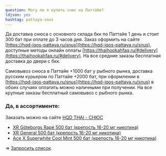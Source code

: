 ```yaml
---
question: Могу ли я купить снюс на Паттайи?
ldjson: yes 
hashtag: pattaya-snus
---
```


Да доставка снюса  с основного склада бкк по Паттайе 1 день и стоит 300 бат при оплате до 3 часов дня. Заказ оформить на сайте  [https://hqd-iqos-pattaya.ru/snus](https://hqd-iqos-pattaya.ru/snus), доступные методы онлайн оплаты [https://thaihookahfaq.ru/#delivery](https://thaihookahfaq.ru/#delivery). На все средние заказы бесплатная доставка до двери с бкк.  
 

Самовывоз снюcа в Паттайе +1000 бат у рыбного рынка, доставка русским курьером по Паттайе +2000 бат, при оформлении в  [https://hqd-iqos-pattaya.ru/snus](https://hqd-iqos-pattaya.ru/snus) в обоих случаях оплатить можно наличными при получении. На все крупные заказы бесплатный самовывоз с рыбного рынка.


### Да, в ассортименте:

Заказать можно на сайте [HQD THAI - СНЮС](https://hqdthai.ru/snyus/)


* [XR Göteborgs Rapé 500 бат (крепость 16-20 мг никотина)](https://hqdthai.ru/snyus/)
* [XR General 500 бат (крепость 16-20 мг никотина)](https://hqdthai.ru/snyus/)
* [Ace X Superwhite Cool Mint 500 бат (крепость 16-20 мг никотина)](https://hqdthai.ru/snyus/)


=> [Запросить список](https://t.me/kolesnikov1988).
